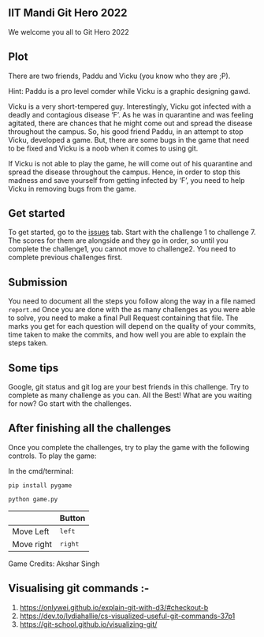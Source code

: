 ## IIT Mandi Git Hero 2022
We welcome you all to Git Hero 2022


## Plot
There are two friends, Paddu and Vicku (you know who they are ;P).

Hint: Paddu is a pro level comder while Vicku is a graphic designing gawd.

Vicku is a very short-tempered guy. Interestingly, Vicku got infected with a deadly and contagious disease ‘F’. As he was in quarantine and was feeling agitated, there are chances that he might come out and spread the disease throughout the campus. So, his good friend Paddu, in an attempt to stop Vicku, developed a game. But, there are some bugs in the game that need to be fixed and Vicku is a noob when it comes to using git.

If Vicku is not able to play the game, he will come out of his quarantine and spread the disease throughout the campus. Hence, in order to stop this madness and save yourself from getting infected by ‘F’, you need to help Vicku in removing bugs from the game.


## Get started
To get started, go to the [issues](https://github.com/KamandPrompt/GitHero_2022/issues) tab. Start with the challenge 1 to challenge 7. The scores for them are alongside and they go in order, so until you complete the challenge1, you cannot move to challenge2. You need to complete previous challenges first.

## Submission
You need to document all the steps you follow along the way in a file named `report.md`
Once you are done with the as many challenges as you were able to solve, you need to make a final Pull Request containing that file. 
The marks you get for each question will depend on the quality of your commits, time taken to make the commits, and how well you are able to explain the steps taken.

## Some tips
Google, git status and git log are your best friends in this challenge.
Try to complete as many challenge as you can. All the Best! What are you waiting for now? Go start with the challenges.


## After finishing all the challenges
Once you complete the challenges, try to play the game with the following controls.
To play the game:

In the cmd/terminal:

`pip install pygame`

`python game.py`

|              | Button              |
|--------------|---------------------|
| Move Left    | <kbd>left</kbd>     |
| Move right   | <kbd>right</kbd>    |

Game Credits: Akshar Singh

## Visualising git commands :-
1. https://onlywei.github.io/explain-git-with-d3/#checkout-b
2. https://dev.to/lydiahallie/cs-visualized-useful-git-commands-37p1
3. https://git-school.github.io/visualizing-git/
